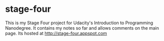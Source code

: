 # stage-four
This is my Stage Four project for Udacity's Introduction to Programming Nanodegree.
It contains my notes so far and allows comments on the main page.
Its hosted at http://stage-four.appspot.com
